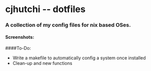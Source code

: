 # cjhutchi -- dotfiles

### A collection of my config files for nix based OSes.

#### Screenshots:

[](https://github.com/cjhutchi/dotfiles/blob/master/clean.png "Clean repo")

[](https://github.com/cjhutchi/dotfiles/blob/master/dirty.png "Dirty repo")

####To-Do:
* Write a makefile to automatically config a system once installed
* Clean-up and new functions
